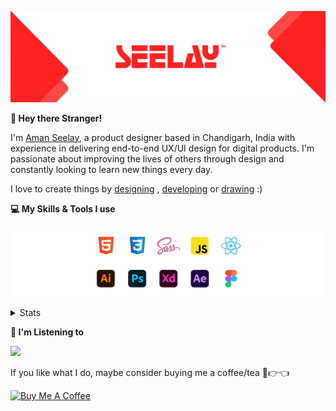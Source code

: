 [![banner](./images/seelay.svg)](https://www.seelay.in)

**👋 Hey there Stranger!**

I'm [Aman Seelay](https://www.seelay.in), a product designer based in Chandigarh, India with experience in delivering end-to-end UX/UI design for digital products. I'm passionate about improving the lives of others through design and constantly looking to learn new things every day.

I love to create things by [designing](https://www.seelay.in/#work) , [developing](https://www.seelay.in/#projects) or [drawing](https://art.seelay.in) :)

**💻 My Skills & Tools I use**

[![banner](./images/skills&tools.svg)](https://www.seelay.in/about)

<details>
  <summary>Stats</summary>

---

<!--START_SECTION:waka-->
![Profile Views](http://img.shields.io/badge/Profile%20Views-0-blue)

**🐱 My GitHub Data** 

> 🏆 69 Contributions in the Year 2023
 > 
> 📦 696.9 kB Used in GitHub's Storage 
 > 
> 💼 Opted to Hire
 > 
> 📜 1 Public Repository 
 > 
> 🔑 43 Private Repositories  
 > 
**I'm a Night 🦉** 

```text
🌞 Morning    145 commits    ████░░░░░░░░░░░░░░░░░░░░░   17.86% 
🌆 Daytime    105 commits    ███░░░░░░░░░░░░░░░░░░░░░░   12.93% 
🌃 Evening    208 commits    ██████░░░░░░░░░░░░░░░░░░░   25.62% 
🌙 Night      354 commits    ███████████░░░░░░░░░░░░░░   43.6%

```
📅 **I'm Most Productive on Sunday** 

```text
Monday       152 commits    ████░░░░░░░░░░░░░░░░░░░░░   18.72% 
Tuesday      120 commits    ███░░░░░░░░░░░░░░░░░░░░░░   14.78% 
Wednesday    82 commits     ██░░░░░░░░░░░░░░░░░░░░░░░   10.1% 
Thursday     111 commits    ███░░░░░░░░░░░░░░░░░░░░░░   13.67% 
Friday       66 commits     ██░░░░░░░░░░░░░░░░░░░░░░░   8.13% 
Saturday     104 commits    ███░░░░░░░░░░░░░░░░░░░░░░   12.81% 
Sunday       177 commits    █████░░░░░░░░░░░░░░░░░░░░   21.8%

```


📊 **This Week I Spent My Time On** 

```text
⌚︎ Time Zone: Asia/Kolkata

💬 Programming Languages: 
Other                    1 hr 52 mins        █████████░░░░░░░░░░░░░░░░   38.05% 
JavaScript               1 hr 24 mins        ███████░░░░░░░░░░░░░░░░░░   28.37% 
Markdown                 47 mins             ████░░░░░░░░░░░░░░░░░░░░░   16.09% 
CSS                      22 mins             ██░░░░░░░░░░░░░░░░░░░░░░░   7.72% 
JSON                     14 mins             █░░░░░░░░░░░░░░░░░░░░░░░░   4.78%

🔥 Editors: 
VS Code                  3 hrs 3 mins        ███████████████░░░░░░░░░░   61.99% 
Browser                  1 hr 52 mins        █████████░░░░░░░░░░░░░░░░   38.01%

💻 Operating System: 
Windows                  4 hrs 56 mins       █████████████████████████   100.0%

```

**I Mostly Code in JavaScript** 

```text
JavaScript               30 repos            ████████████████░░░░░░░░░   66.67% 
TypeScript               15 repos            ████████░░░░░░░░░░░░░░░░░   33.33%

```



 Last Updated on 03/02/2023 06:42:02 UTC
<!--END_SECTION:waka-->

---

 </details>

**🎵 I'm Listening to**

<object data="https://now-play.vercel.app/api/generate?uid=7a17a86e-d6b7-43b5-8d9c-1d6dae42a779" >

  <img src="https://now-play.vercel.app/api/generate?uid=7a17a86e-d6b7-43b5-8d9c-1d6dae42a779" />

</object>

If you like what I do, maybe consider buying me a coffee/tea 🥺👉👈

<a href="https://www.buymeacoffee.com/seelay" target="_blank"><img src="https://cdn.buymeacoffee.com/buttons/v2/default-red.png" alt="Buy Me A Coffee" width="150" ></a>

